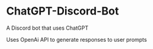 # ChatGPT-Discord-Bot
A Discord bot that uses ChatGPT

Uses OpenAi API to generate responses to user prompts
